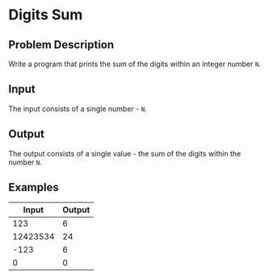 # Digits Sum

## Problem Description

Write a program that prints the sum of the digits within an integer number `N`.

## Input

The input consists of a single number - `N`.

## Output

The output consists of a single value - the sum of the digits within the number `N`.

## Examples

|Input|Output|
|-|-|
|123|6|
|12423534|24|
|-123|6|
|0|0|